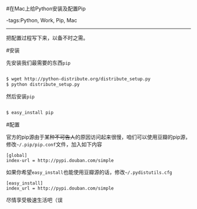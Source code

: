 #在Mac上给Python安装及配置Pip

-tags:Python, Work, Pip, Mac

----

把配置过程写下来，以备不时之需。

#安装

先安装我们最需要的东西`pip`

```bash

$ wget http://python-distribute.org/distribute_setup.py
$ python distribute_setup.py

```

然后安装`pip`

```bash

$ easy_install pip

```

#配置

官方的pip源由于某种~~不可告人~~的原因访问起来很慢，咱们可以使用豆瓣的pip源，修改`~/.pip/pip.conf`文件，加入如下内容

```
[global]
index-url = http://pypi.douban.com/simple
```

如果你希望`easy_install`也能使用豆瓣源的话，修改`~/.pydistutils.cfg`

```
[easy_install]
index_url = http://pypi.douban.com/simple
```

尽情享受极速生活吧（误
